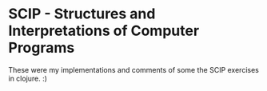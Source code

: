# SCIP - Structures and Interpretations of Computer Programs

These were my implementations and comments of some the SCIP exercises in clojure. :)



